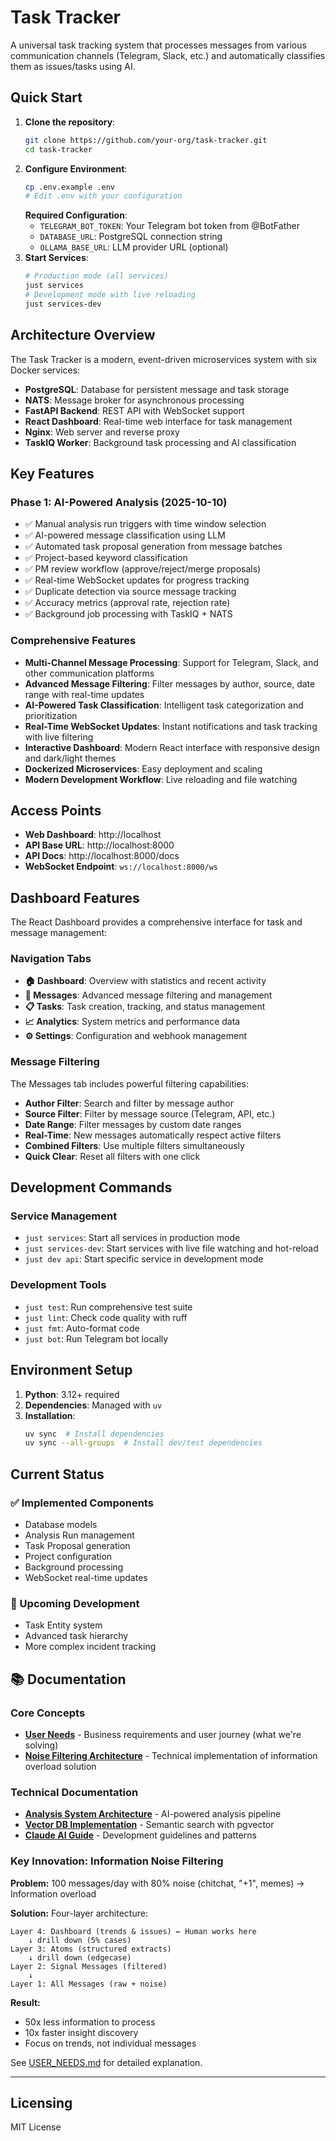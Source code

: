 # Task Tracker
A universal task tracking system that processes messages from various communication channels (Telegram, Slack, etc.) and automatically classifies them as issues/tasks using AI.
## Quick Start
1. **Clone the repository**:
   ```bash
   git clone https://github.com/your-org/task-tracker.git
   cd task-tracker
   ```
2. **Configure Environment**:
   ```bash
   cp .env.example .env
   # Edit .env with your configuration
   ```
   **Required Configuration**:
   - `TELEGRAM_BOT_TOKEN`: Your Telegram bot token from @BotFather
   - `DATABASE_URL`: PostgreSQL connection string
   - `OLLAMA_BASE_URL`: LLM provider URL (optional)
3. **Start Services**:
   ```bash
   # Production mode (all services)
   just services
   # Development mode with live reloading
   just services-dev
   ```
## Architecture Overview
The Task Tracker is a modern, event-driven microservices system with six Docker services:
- **PostgreSQL**: Database for persistent message and task storage
- **NATS**: Message broker for asynchronous processing
- **FastAPI Backend**: REST API with WebSocket support
- **React Dashboard**: Real-time web interface for task management
- **Nginx**: Web server and reverse proxy
- **TaskIQ Worker**: Background task processing and AI classification
## Key Features
### Phase 1: AI-Powered Analysis (2025-10-10)
- ✅ Manual analysis run triggers with time window selection
- ✅ AI-powered message classification using LLM
- ✅ Automated task proposal generation from message batches
- ✅ Project-based keyword classification
- ✅ PM review workflow (approve/reject/merge proposals)
- ✅ Real-time WebSocket updates for progress tracking
- ✅ Duplicate detection via source message tracking
- ✅ Accuracy metrics (approval rate, rejection rate)
- ✅ Background job processing with TaskIQ + NATS
### Comprehensive Features
- **Multi-Channel Message Processing**: Support for Telegram, Slack, and other communication platforms
- **Advanced Message Filtering**: Filter messages by author, source, date range with real-time updates
- **AI-Powered Task Classification**: Intelligent task categorization and prioritization
- **Real-Time WebSocket Updates**: Instant notifications and task tracking with live filtering
- **Interactive Dashboard**: Modern React interface with responsive design and dark/light themes
- **Dockerized Microservices**: Easy deployment and scaling
- **Modern Development Workflow**: Live reloading and file watching
## Access Points
- **Web Dashboard**: http://localhost
- **API Base URL**: http://localhost:8000
- **API Docs**: http://localhost:8000/docs
- **WebSocket Endpoint**: `ws://localhost:8000/ws`
## Dashboard Features
The React Dashboard provides a comprehensive interface for task and message management:
### Navigation Tabs
- **🏠 Dashboard**: Overview with statistics and recent activity
- **💬 Messages**: Advanced message filtering and management
- **📋 Tasks**: Task creation, tracking, and status management
- **📈 Analytics**: System metrics and performance data
- **⚙️ Settings**: Configuration and webhook management
### Message Filtering
The Messages tab includes powerful filtering capabilities:
- **Author Filter**: Search and filter by message author
- **Source Filter**: Filter by message source (Telegram, API, etc.)
- **Date Range**: Filter messages by custom date ranges
- **Real-Time**: New messages automatically respect active filters
- **Combined Filters**: Use multiple filters simultaneously
- **Quick Clear**: Reset all filters with one click
## Development Commands
### Service Management
- `just services`: Start all services in production mode
- `just services-dev`: Start services with live file watching and hot-reload
- `just dev api`: Start specific service in development mode
### Development Tools
- `just test`: Run comprehensive test suite
- `just lint`: Check code quality with ruff
- `just fmt`: Auto-format code
- `just bot`: Run Telegram bot locally
## Environment Setup
1. **Python**: 3.12+ required
2. **Dependencies**: Managed with `uv`
3. **Installation**:
   ```bash
   uv sync  # Install dependencies
   uv sync --all-groups  # Install dev/test dependencies
   ```
## Current Status
### ✅ Implemented Components
- Database models
- Analysis Run management
- Task Proposal generation
- Project configuration
- Background processing
- WebSocket real-time updates
### 🔄 Upcoming Development
- Task Entity system
- Advanced task hierarchy
- More complex incident tracking
## 📚 Documentation

### Core Concepts

- **[User Needs](./USER_NEEDS.md)** - Business requirements and user journey (what we're solving)
- **[Noise Filtering Architecture](./NOISE_FILTERING_ARCHITECTURE.md)** - Technical implementation of information overload solution

### Technical Documentation

- **[Analysis System Architecture](./ANALYSIS_SYSTEM_ARCHITECTURE.md)** - AI-powered analysis pipeline
- **[Vector DB Implementation](./VECTOR_DB_IMPLEMENTATION_PLAN.md)** - Semantic search with pgvector
- **[Claude AI Guide](./CLAUDE.md)** - Development guidelines and patterns

### Key Innovation: Information Noise Filtering

**Problem:** 100 messages/day with 80% noise (chitchat, "+1", memes) → Information overload

**Solution:** Four-layer architecture:
```
Layer 4: Dashboard (trends & issues) ← Human works here
    ↓ drill down (5% cases)
Layer 3: Atoms (structured extracts)
    ↓ drill down (edgecase)
Layer 2: Signal Messages (filtered)
    ↓
Layer 1: All Messages (raw + noise)
```

**Result:**
- 50x less information to process
- 10x faster insight discovery
- Focus on trends, not individual messages

See [USER_NEEDS.md](./USER_NEEDS.md) for detailed explanation.

---

## Licensing
MIT License
